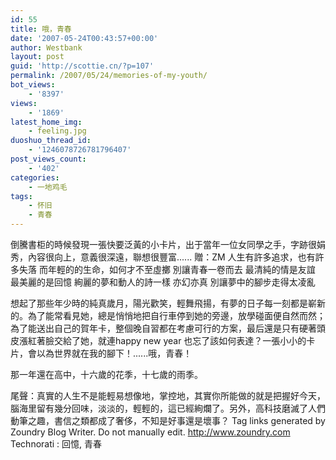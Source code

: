 ```yaml
---
id: 55
title: 哦，青春
date: '2007-05-24T00:43:57+00:00'
author: Westbank
layout: post
guid: 'http://scottie.cn/?p=107'
permalink: /2007/05/24/memories-of-my-youth/
bot_views:
    - '8397'
views:
    - '1869'
latest_home_img:
    - feeling.jpg
duoshuo_thread_id:
    - '1246078726781796407'
post_views_count:
    - '402'
categories:
    - 一地鸡毛
tags:
    - 怀旧
    - 青春
---
```




倒騰書柜的時候發現一張快要泛黃的小卡片，出于當年一位女同學之手，字跡很娟秀，內容很向上，意義很深遠，聯想很豐富......
贈：ZM
人生有許多追求，也有許多失落
而年輕的的生命，如何才不至虛擲
別讓青春一卷而去
最清純的情是友誼
最美麗的是回憶
絢麗的夢和動人的詩一樣
亦幻亦真
別讓夢中的腳步走得太凌亂

想起了那些年少時的純真歲月，陽光歡笑，輕舞飛揚，有夢的日子每一刻都是嶄新的。為了能常看見她，總是悄悄地把自行車停到她的旁邊，放學碰面便自然而然；為了能送出自己的賀年卡，整個晚自習都在考慮可行的方案，最后還是只有硬著頭皮漲紅著臉交給了她，就連happy new year 也忘了該如何表達？一張小小的卡片，會以為世界就在我的腳下！......哦，青春！

那一年還在高中，十六歲的花季，十七歲的雨季。

尾聲：真實的人生不是能輕易想像地，掌控地，其實你所能做的就是把握好今天，腦海里留有幾分回味，淡淡的，輕輕的，這已經絢爛了。另外，高科技磨滅了人們動筆之趣，書信之類都成了奢侈，不知是好事還是壞事？
 Tag links generated by Zoundry Blog Writer. Do not manually edit. http://www.zoundry.com 
Technorati : 回憶, 青春